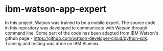 # ibm-watson-app-expert

In this project, Watson was trained to be a mobile expert. The source code in this repository was developed to communicate with Watson through command line. Some part of the code has been adapted from IBM Watson's github page - https://github.com/watson-developer-cloud/python-sdk. Training and testing was done on IBM Bluemix.
